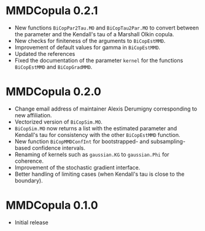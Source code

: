 
# MMDCopula 0.2.1

* New functions `BiCopPar2Tau.MO` and `BiCopTau2Par.MO` to convert between the parameter and the Kendall's tau of a Marshall Olkin copula.
* New checks for finiteness of the arguments to `BiCopEstMMD`.
* Improvement of default values for gamma in `BiCopEstMMD`.
* Updated the references
* Fixed the documentation of the parameter `kernel` for the functions `BiCopEstMMD` and `BiCopGradMMD`.


# MMDCopula 0.2.0

* Change email address of maintainer Alexis Derumigny corresponding to new affiliation.
* Vectorized version of `BiCopSim.MO`.
* `BiCopSim.MO` now returns a list with the estimated parameter and Kendall's tau for consistency with the other `BiCopEstMMD` function.
* New function `BiCopMMDConfInt` for bootstrapped- and subsampling-based confidence intervals.
* Renaming of kernels such as `gaussian.KG` to `gaussian.Phi` for coherence.
* Improvement of the stochastic gradient interface.
* Better handling of limiting cases (when Kendall's tau is close to the boundary).


# MMDCopula 0.1.0

* Initial release

